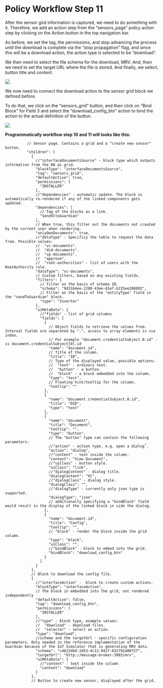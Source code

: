 # Policy Workflow Step 11

After the sensor gird information is captured, we need to do something with it. Therefore, we add an action step from the “sensors_page” policy action step by clicking on the Action button in the top navigation bar.

As before, we set the tag, the permissions, and stop advancing the process until the download is complete via the “stop propagation” flag, and since this will be a download action, the action type is selected to be “download”.

We then need to select the file schema for the download, MRV. And, then we need to set the target URL where the file is stored. And finally, we select, button title and content.

![](https://i.imgur.com/65cl3bG.png)

We now need to connect the download action to the sensor grid block we defined before.

To do that, we click on the “sensors_grid” button, and then click on “Bind Block” for Field 3 and select the “download_config_btn” action to bind the action to the actual definition of the button.

![](https://i.imgur.com/bbhG4gP.png)

**Programmatically workflow step 10 and 11 will looks like this:**

```
          // Sensor page. Contains a grid and a "create new sensor" button.
          "children": [
            {
              //"interfaceDocumentsSource" - block type which outputs information from the DB as grid.
              "blockType": "interfaceDocumentsSource",
              "tag": "sensors_grid",
              "defaultActive": true,
              "permissions": [
                "INSTALLER"
              ],
              //"dependencies" - automatic update. The block is automatically re-rendered if any of the linked components gets updated.
              "dependencies": [
                // Tag of the blocks as a link.
                "SendVCtoGuardian"
              ],
              // When true, this filter out the documents not created by the current user when rendering.
              "onlyOwnDocuments": true,
              //"dataType" - Specificy the table to request the data from. Possible values:
              //  "vc-documents".
              //  "did-documents".
              //  "vp-documents".
              //  "approve".
              //  "root-authorities" - list of users with the RootAuthority role.
              "dataType": "vc-documents",
              // Custom filters, based on any existing fields.
              "filters": {
                // Filter on the basis of schema ID.
                "schema": "9d31b4ee-2280-43ee-81e7-b225ee208802",
                // Filter on the basis of the "entityType" field in the "sendToGuardian" block.
                "type": "Inverter"
              },
              "uiMetaData": {
                //"fields" - list of grid columns
                "fields": [
                  {
                    // Object fields to retrieve the values from. Internal fields are separated by ".", access to array elements is via index.
                    // For example "document.credentialSubject.0.id" - is document.credentialSubject[0].id
                    "name": "document.id",
                    // Title of the column.
                    "title": "ID",
                    // Type of the displayed value, possible options:
                    //  "text" - ordinary text.
                    //  "button" - a button.
                    //  "block" - a block embedded into the column.
                    "type": "test",
                    // Floating hint/tooltip for the column.
                    "tooltip": ""
                  },
                  {
                    "name": "document.credentialSubject.0.id",
                    "title": "DID",
                    "type": "text"
                  },
                  {
                    "name": "document",
                    "title": "Document",
                    "tooltip": "",
                    "type": "button",
                    // The "button" type can contain the following parameters:
                    //"action" - action type, e.g. open a dialog˚.
                    "action": "dialog",
                    //"content" - text inside the column.
                    "content": "View Document",
                    //"uiClass" - button style.
                    "uiClass": "link",
                    //"dialogContent" - dialog title.
                    "dialogContent": "VC",
                    //"dialogClass" - dialog style.
                    "dialogClass": "",
                    //"dialogType" - currently only json type is supported.
                    "dialogType": "json"
                    // additionally specifying a "bindBlock" field would result in the display of the linked block in side the dialog.
                  },
                  {
                    "name": "document.id",
                    "title": "Config",
                    "tooltip": "",
                    // "block" - render the block inside the grid column.
                    "type": "block",
                    "uiClass": "",
                    //"bindBlock" - block to embed into the grid.
                    "bindBlock": "download_config_btn"
                  }
                ]
              }
            },
            // Block to download the config file.
            {
              //"interfaceAction" -  block to create custom actions.
              "blockType": "interfaceAction",
              // The block in embedded into the grid, not rendered independently
              "defaultActive": false,
              "tag": "download_config_btn",
              "permissions": [
                "INSTALLER"
              ],
              //"type" - block type, example values:
              //  "download" - download files.
              //  "selector" - select an action.
              "type": "download",
              //schema and the targetUrl - specific configuration parameters, Only needed in the reference implementation of the Guardian because of the IoT Simulator that is generating MRV data.
              "schema": "c4623dbd-2453-4c12-941f-032792a00727",
              "targetUrl": "http://message-broker:3003/mrv",
              "uiMetaData": {
                //"content" - text inside the column
                "content": "download"
              }
            },
            // Button to create new sensor, displayed after the grid.
```
